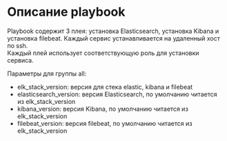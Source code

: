 # Описание playbook

Playbook содержит 3 плея: установка Elasticsearch, установка Kibana и установка filebeat. Каждый сервис устанавливается на удаленный хост по ssh.  
Каждый плей использует соответствующую роль для установки сервиса.  

Параметры для группы all:  
- elk_stack_version: версия для стека elastic, kibana и filebeat  
- elasticsearch_version: версия Elasticsearch, по умолчанию читается из elk_stack_version  
- kibana_version: версия Kibana, по умолчанию читается из elk_stack_version  
- filebeat_version: версия filebeat, по умолчанию читается из elk_stack_version  
